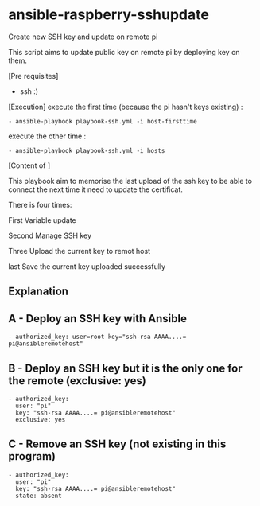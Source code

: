 # ansible-raspberry-sshupdate
Create new SSH key and update on remote pi

This script aims to update public key on remote pi by deploying key on them.

[Pre requisites]
- ssh :)

[Execution]
execute the first time (because the pi hasn't keys existing) :

    - ansible-playbook playbook-ssh.yml -i host-firsttime
    
execute the other time :

    - ansible-playbook playbook-ssh.yml -i hosts


[Content of ]

This playbook aim to memorise the last upload of the ssh key to be able to connect the next time it need to update the certificat.

There is four times:

First
Variable update

Second
Manage SSH key 

Three
Upload the current key to remot host

last
Save the current key uploaded successfully 



## Explanation


##  A - Deploy an SSH key with Ansible

 	- authorized_key: user=root key="ssh-rsa AAAA....= pi@ansibleremotehost"


## B - Deploy an SSH key but it is the only one for the remote (exclusive: yes)

    - authorized_key:
      user: "pi"
      key: "ssh-rsa AAAA....= pi@ansibleremotehost"
      exclusive: yes
      
      
## C - Remove an SSH key (not existing in this program)

    - authorized_key:
      user: "pi"
      key: "ssh-rsa AAAA....= pi@ansibleremotehost"
      state: absent




